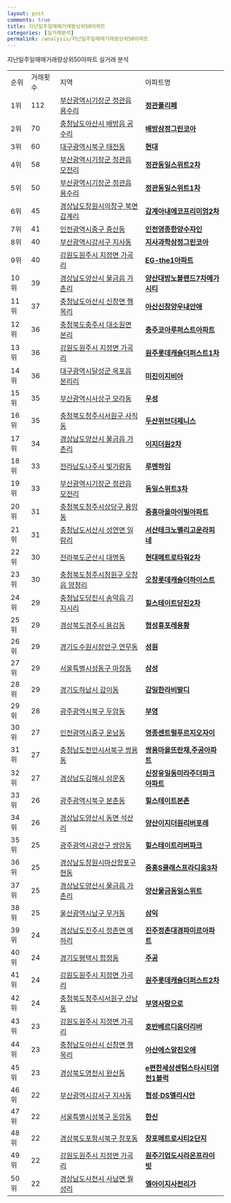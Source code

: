 ```yaml
---
layout: post
comments: true
title: 지난일주일매매거래량상위50아파트
categories: [실거래분석]
permalink: /analysis/지난일주일매매거래량상위50아파트
---
```


지난일주일매매거래량상위50아파트 실거래 분석

<table>
  <tr>
    <td>순위</td>
    <td>거래횟수</td>
    <td>지역</td>
    <td>아파트명</td>
  </tr>

  <tr>
    <td>1위</td>
    <td>112</td>
    <td><a href="/apt/부산광역시기장군정관읍 용수리">부산광역시기장군 정관읍 용수리</a></td>
    <td colspan="4" style="font-weight: bold;"><a href="https://search.naver.com/search.naver?query=정관읍 용수리 정관풀리페">정관풀리페</a></td>
  </tr>

  <tr>
    <td>2위</td>
    <td>70</td>
    <td><a href="/apt/충청남도아산시배방읍 공수리">충청남도아산시 배방읍 공수리</a></td>
    <td colspan="4" style="font-weight: bold;"><a href="https://search.naver.com/search.naver?query=배방읍 공수리 배방삼정그린코아">배방삼정그린코아</a></td>
  </tr>

  <tr>
    <td>3위</td>
    <td>60</td>
    <td><a href="/apt/대구광역시북구태전동">대구광역시북구 태전동</a></td>
    <td colspan="4" style="font-weight: bold;"><a href="https://search.naver.com/search.naver?query=태전동 현대">현대</a></td>
  </tr>

  <tr>
    <td>4위</td>
    <td>58</td>
    <td><a href="/apt/부산광역시기장군정관읍 모전리">부산광역시기장군 정관읍 모전리</a></td>
    <td colspan="4" style="font-weight: bold;"><a href="https://search.naver.com/search.naver?query=정관읍 모전리 정관동일스위트2차">정관동일스위트2차</a></td>
  </tr>

  <tr>
    <td>5위</td>
    <td>50</td>
    <td><a href="/apt/부산광역시기장군정관읍 용수리">부산광역시기장군 정관읍 용수리</a></td>
    <td colspan="4" style="font-weight: bold;"><a href="https://search.naver.com/search.naver?query=정관읍 용수리 정관동일스위트1차">정관동일스위트1차</a></td>
  </tr>

  <tr>
    <td>6위</td>
    <td>45</td>
    <td><a href="/apt/경상남도창원시의창구북면 감계리">경상남도창원시의창구 북면 감계리</a></td>
    <td colspan="4" style="font-weight: bold;"><a href="https://search.naver.com/search.naver?query=북면 감계리 감계아내에코프리미엄2차">감계아내에코프리미엄2차</a></td>
  </tr>

  <tr>
    <td>7위</td>
    <td>41</td>
    <td><a href="/apt/인천광역시중구중산동">인천광역시중구 중산동</a></td>
    <td colspan="4" style="font-weight: bold;"><a href="https://search.naver.com/search.naver?query=중산동 인천영종한양수자인">인천영종한양수자인</a></td>
  </tr>

  <tr>
    <td>8위</td>
    <td>40</td>
    <td><a href="/apt/부산광역시강서구지사동">부산광역시강서구 지사동</a></td>
    <td colspan="4" style="font-weight: bold;"><a href="https://search.naver.com/search.naver?query=지사동 지사과학삼정그린코아">지사과학삼정그린코아</a></td>
  </tr>

  <tr>
    <td>9위</td>
    <td>40</td>
    <td><a href="/apt/강원도원주시지정면 가곡리">강원도원주시 지정면 가곡리</a></td>
    <td colspan="4" style="font-weight: bold;"><a href="https://search.naver.com/search.naver?query=지정면 가곡리 EG-the1아파트">EG-the1아파트</a></td>
  </tr>

  <tr>
    <td>10위</td>
    <td>39</td>
    <td><a href="/apt/경상남도양산시물금읍 가촌리">경상남도양산시 물금읍 가촌리</a></td>
    <td colspan="4" style="font-weight: bold;"><a href="https://search.naver.com/search.naver?query=물금읍 가촌리 양산대방노블랜드7차메가시티">양산대방노블랜드7차메가시티</a></td>
  </tr>

  <tr>
    <td>11위</td>
    <td>37</td>
    <td><a href="/apt/충청남도아산시신창면 행목리">충청남도아산시 신창면 행목리</a></td>
    <td colspan="4" style="font-weight: bold;"><a href="https://search.naver.com/search.naver?query=신창면 행목리 아산신창양우내안애">아산신창양우내안애</a></td>
  </tr>

  <tr>
    <td>12위</td>
    <td>36</td>
    <td><a href="/apt/충청북도충주시대소원면 본리">충청북도충주시 대소원면 본리</a></td>
    <td colspan="4" style="font-weight: bold;"><a href="https://search.naver.com/search.naver?query=대소원면 본리 충주코아루퍼스트아파트">충주코아루퍼스트아파트</a></td>
  </tr>

  <tr>
    <td>13위</td>
    <td>36</td>
    <td><a href="/apt/강원도원주시지정면 가곡리">강원도원주시 지정면 가곡리</a></td>
    <td colspan="4" style="font-weight: bold;"><a href="https://search.naver.com/search.naver?query=지정면 가곡리 원주롯데캐슬더퍼스트1차">원주롯데캐슬더퍼스트1차</a></td>
  </tr>

  <tr>
    <td>14위</td>
    <td>36</td>
    <td><a href="/apt/대구광역시달성군옥포읍 본리리">대구광역시달성군 옥포읍 본리리</a></td>
    <td colspan="4" style="font-weight: bold;"><a href="https://search.naver.com/search.naver?query=옥포읍 본리리 미진이지비아">미진이지비아</a></td>
  </tr>

  <tr>
    <td>15위</td>
    <td>35</td>
    <td><a href="/apt/부산광역시사상구모라동">부산광역시사상구 모라동</a></td>
    <td colspan="4" style="font-weight: bold;"><a href="https://search.naver.com/search.naver?query=모라동 우성">우성</a></td>
  </tr>

  <tr>
    <td>16위</td>
    <td>35</td>
    <td><a href="/apt/충청북도청주시서원구사직동">충청북도청주시서원구 사직동</a></td>
    <td colspan="4" style="font-weight: bold;"><a href="https://search.naver.com/search.naver?query=사직동 두산위브더제니스">두산위브더제니스</a></td>
  </tr>

  <tr>
    <td>17위</td>
    <td>34</td>
    <td><a href="/apt/경상남도양산시물금읍 가촌리">경상남도양산시 물금읍 가촌리</a></td>
    <td colspan="4" style="font-weight: bold;"><a href="https://search.naver.com/search.naver?query=물금읍 가촌리 이지더원2차">이지더원2차</a></td>
  </tr>

  <tr>
    <td>18위</td>
    <td>33</td>
    <td><a href="/apt/전라남도나주시빛가람동">전라남도나주시 빛가람동</a></td>
    <td colspan="4" style="font-weight: bold;"><a href="https://search.naver.com/search.naver?query=빛가람동 루멘하임">루멘하임</a></td>
  </tr>

  <tr>
    <td>19위</td>
    <td>33</td>
    <td><a href="/apt/부산광역시기장군정관읍 모전리">부산광역시기장군 정관읍 모전리</a></td>
    <td colspan="4" style="font-weight: bold;"><a href="https://search.naver.com/search.naver?query=정관읍 모전리 동일스위트3차">동일스위트3차</a></td>
  </tr>

  <tr>
    <td>20위</td>
    <td>31</td>
    <td><a href="/apt/충청북도청주시상당구용암동">충청북도청주시상당구 용암동</a></td>
    <td colspan="4" style="font-weight: bold;"><a href="https://search.naver.com/search.naver?query=용암동 중흥마을마이빌아파트">중흥마을마이빌아파트</a></td>
  </tr>

  <tr>
    <td>21위</td>
    <td>31</td>
    <td><a href="/apt/충청남도서산시성연면 일람리">충청남도서산시 성연면 일람리</a></td>
    <td colspan="4" style="font-weight: bold;"><a href="https://search.naver.com/search.naver?query=성연면 일람리 서산테크노밸리고운라피네">서산테크노밸리고운라피네</a></td>
  </tr>

  <tr>
    <td>22위</td>
    <td>30</td>
    <td><a href="/apt/전라북도군산시대명동">전라북도군산시 대명동</a></td>
    <td colspan="4" style="font-weight: bold;"><a href="https://search.naver.com/search.naver?query=대명동 현대메트로타워2차">현대메트로타워2차</a></td>
  </tr>

  <tr>
    <td>23위</td>
    <td>30</td>
    <td><a href="/apt/충청북도청주시청원구오창읍 양청리">충청북도청주시청원구 오창읍 양청리</a></td>
    <td colspan="4" style="font-weight: bold;"><a href="https://search.naver.com/search.naver?query=오창읍 양청리 오창롯데캐슬더하이스트">오창롯데캐슬더하이스트</a></td>
  </tr>

  <tr>
    <td>24위</td>
    <td>29</td>
    <td><a href="/apt/충청남도당진시송악읍 기지시리">충청남도당진시 송악읍 기지시리</a></td>
    <td colspan="4" style="font-weight: bold;"><a href="https://search.naver.com/search.naver?query=송악읍 기지시리 힐스테이트당진2차">힐스테이트당진2차</a></td>
  </tr>

  <tr>
    <td>25위</td>
    <td>29</td>
    <td><a href="/apt/경상북도경주시용강동">경상북도경주시 용강동</a></td>
    <td colspan="4" style="font-weight: bold;"><a href="https://search.naver.com/search.naver?query=용강동 협성휴포레용황">협성휴포레용황</a></td>
  </tr>

  <tr>
    <td>26위</td>
    <td>29</td>
    <td><a href="/apt/경기도수원시장안구연무동">경기도수원시장안구 연무동</a></td>
    <td colspan="4" style="font-weight: bold;"><a href="https://search.naver.com/search.naver?query=연무동 성원">성원</a></td>
  </tr>

  <tr>
    <td>27위</td>
    <td>29</td>
    <td><a href="/apt/서울특별시성동구마장동">서울특별시성동구 마장동</a></td>
    <td colspan="4" style="font-weight: bold;"><a href="https://search.naver.com/search.naver?query=마장동 삼성">삼성</a></td>
  </tr>

  <tr>
    <td>28위</td>
    <td>29</td>
    <td><a href="/apt/경기도하남시감이동">경기도하남시 감이동</a></td>
    <td colspan="4" style="font-weight: bold;"><a href="https://search.naver.com/search.naver?query=감이동 감일한라비발디">감일한라비발디</a></td>
  </tr>

  <tr>
    <td>29위</td>
    <td>28</td>
    <td><a href="/apt/광주광역시북구두암동">광주광역시북구 두암동</a></td>
    <td colspan="4" style="font-weight: bold;"><a href="https://search.naver.com/search.naver?query=두암동 부영">부영</a></td>
  </tr>

  <tr>
    <td>30위</td>
    <td>27</td>
    <td><a href="/apt/인천광역시중구운남동">인천광역시중구 운남동</a></td>
    <td colspan="4" style="font-weight: bold;"><a href="https://search.naver.com/search.naver?query=운남동 영종센트럴푸르지오자이">영종센트럴푸르지오자이</a></td>
  </tr>

  <tr>
    <td>31위</td>
    <td>27</td>
    <td><a href="/apt/충청남도천안시서북구쌍용동">충청남도천안시서북구 쌍용동</a></td>
    <td colspan="4" style="font-weight: bold;"><a href="https://search.naver.com/search.naver?query=쌍용동 쌍용마을뜨란채,주공아파트">쌍용마을뜨란채,주공아파트</a></td>
  </tr>

  <tr>
    <td>32위</td>
    <td>27</td>
    <td><a href="/apt/경상남도김해시삼문동">경상남도김해시 삼문동</a></td>
    <td colspan="4" style="font-weight: bold;"><a href="https://search.naver.com/search.naver?query=삼문동 신장유일동미라주더파크아파트">신장유일동미라주더파크아파트</a></td>
  </tr>

  <tr>
    <td>33위</td>
    <td>26</td>
    <td><a href="/apt/광주광역시북구본촌동">광주광역시북구 본촌동</a></td>
    <td colspan="4" style="font-weight: bold;"><a href="https://search.naver.com/search.naver?query=본촌동 힐스테이트본촌">힐스테이트본촌</a></td>
  </tr>

  <tr>
    <td>34위</td>
    <td>26</td>
    <td><a href="/apt/경상남도양산시동면 석산리">경상남도양산시 동면 석산리</a></td>
    <td colspan="4" style="font-weight: bold;"><a href="https://search.naver.com/search.naver?query=동면 석산리 양산이지더원리버포레">양산이지더원리버포레</a></td>
  </tr>

  <tr>
    <td>35위</td>
    <td>25</td>
    <td><a href="/apt/광주광역시광산구쌍암동">광주광역시광산구 쌍암동</a></td>
    <td colspan="4" style="font-weight: bold;"><a href="https://search.naver.com/search.naver?query=쌍암동 힐스테이트리버파크">힐스테이트리버파크</a></td>
  </tr>

  <tr>
    <td>36위</td>
    <td>25</td>
    <td><a href="/apt/경상남도창원시마산합포구현동">경상남도창원시마산합포구 현동</a></td>
    <td colspan="4" style="font-weight: bold;"><a href="https://search.naver.com/search.naver?query=현동 중흥S클래스프라디움3차">중흥S클래스프라디움3차</a></td>
  </tr>

  <tr>
    <td>37위</td>
    <td>25</td>
    <td><a href="/apt/경상남도양산시물금읍 가촌리">경상남도양산시 물금읍 가촌리</a></td>
    <td colspan="4" style="font-weight: bold;"><a href="https://search.naver.com/search.naver?query=물금읍 가촌리 양산물금동일스위트">양산물금동일스위트</a></td>
  </tr>

  <tr>
    <td>38위</td>
    <td>25</td>
    <td><a href="/apt/울산광역시남구무거동">울산광역시남구 무거동</a></td>
    <td colspan="4" style="font-weight: bold;"><a href="https://search.naver.com/search.naver?query=무거동 삼익">삼익</a></td>
  </tr>

  <tr>
    <td>39위</td>
    <td>24</td>
    <td><a href="/apt/경상남도진주시정촌면 예하리">경상남도진주시 정촌면 예하리</a></td>
    <td colspan="4" style="font-weight: bold;"><a href="https://search.naver.com/search.naver?query=정촌면 예하리 진주정촌대경파미르아파트">진주정촌대경파미르아파트</a></td>
  </tr>

  <tr>
    <td>40위</td>
    <td>24</td>
    <td><a href="/apt/경기도평택시합정동">경기도평택시 합정동</a></td>
    <td colspan="4" style="font-weight: bold;"><a href="https://search.naver.com/search.naver?query=합정동 주공">주공</a></td>
  </tr>

  <tr>
    <td>41위</td>
    <td>24</td>
    <td><a href="/apt/강원도원주시지정면 가곡리">강원도원주시 지정면 가곡리</a></td>
    <td colspan="4" style="font-weight: bold;"><a href="https://search.naver.com/search.naver?query=지정면 가곡리 원주롯데캐슬더퍼스트2차">원주롯데캐슬더퍼스트2차</a></td>
  </tr>

  <tr>
    <td>42위</td>
    <td>24</td>
    <td><a href="/apt/충청북도청주시서원구산남동">충청북도청주시서원구 산남동</a></td>
    <td colspan="4" style="font-weight: bold;"><a href="https://search.naver.com/search.naver?query=산남동 부영사랑으로">부영사랑으로</a></td>
  </tr>

  <tr>
    <td>43위</td>
    <td>23</td>
    <td><a href="/apt/강원도원주시지정면 가곡리">강원도원주시 지정면 가곡리</a></td>
    <td colspan="4" style="font-weight: bold;"><a href="https://search.naver.com/search.naver?query=지정면 가곡리 호반베르디움더리버">호반베르디움더리버</a></td>
  </tr>

  <tr>
    <td>44위</td>
    <td>23</td>
    <td><a href="/apt/충청남도아산시신창면 행목리">충청남도아산시 신창면 행목리</a></td>
    <td colspan="4" style="font-weight: bold;"><a href="https://search.naver.com/search.naver?query=신창면 행목리 아산에스알친오애">아산에스알친오애</a></td>
  </tr>

  <tr>
    <td>45위</td>
    <td>23</td>
    <td><a href="/apt/경상북도영천시완산동">경상북도영천시 완산동</a></td>
    <td colspan="4" style="font-weight: bold;"><a href="https://search.naver.com/search.naver?query=완산동 e편한세상센텀스타시티영천1블럭">e편한세상센텀스타시티영천1블럭</a></td>
  </tr>

  <tr>
    <td>46위</td>
    <td>22</td>
    <td><a href="/apt/부산광역시강서구지사동">부산광역시강서구 지사동</a></td>
    <td colspan="4" style="font-weight: bold;"><a href="https://search.naver.com/search.naver?query=지사동 협성·DS엘리시안">협성·DS엘리시안</a></td>
  </tr>

  <tr>
    <td>47위</td>
    <td>22</td>
    <td><a href="/apt/서울특별시성북구돈암동">서울특별시성북구 돈암동</a></td>
    <td colspan="4" style="font-weight: bold;"><a href="https://search.naver.com/search.naver?query=돈암동 한신">한신</a></td>
  </tr>

  <tr>
    <td>48위</td>
    <td>22</td>
    <td><a href="/apt/경상북도포항시북구창포동">경상북도포항시북구 창포동</a></td>
    <td colspan="4" style="font-weight: bold;"><a href="https://search.naver.com/search.naver?query=창포동 창포메트로시티2단지">창포메트로시티2단지</a></td>
  </tr>

  <tr>
    <td>49위</td>
    <td>22</td>
    <td><a href="/apt/강원도원주시지정면 가곡리">강원도원주시 지정면 가곡리</a></td>
    <td colspan="4" style="font-weight: bold;"><a href="https://search.naver.com/search.naver?query=지정면 가곡리 원주기업도시라온프라이빗">원주기업도시라온프라이빗</a></td>
  </tr>

  <tr>
    <td>50위</td>
    <td>22</td>
    <td><a href="/apt/경상남도사천시사남면 월성리">경상남도사천시 사남면 월성리</a></td>
    <td colspan="4" style="font-weight: bold;"><a href="https://search.naver.com/search.naver?query=사남면 월성리 엘아이지사천리가">엘아이지사천리가</a></td>
  </tr>

</table>
